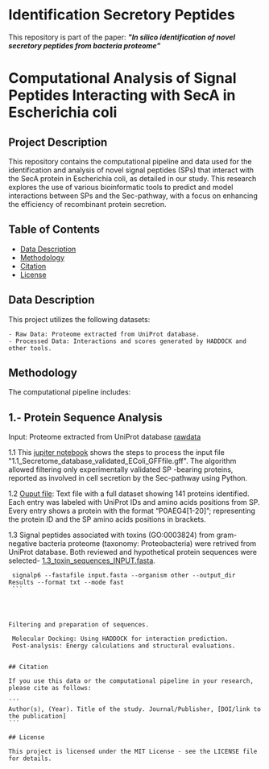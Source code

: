 # Identification Secretory Peptides
This repository is part of the paper: ***"In silico identification of novel secretory peptides from bacteria proteome"***


# Computational Analysis of Signal Peptides Interacting with SecA in Escherichia coli

## Project Description
This repository contains the computational pipeline and data used for the identification and analysis of novel signal peptides (SPs) that interact with the SecA protein in Escherichia coli, as detailed in our study. This research explores the use of various bioinformatic tools to predict and model interactions between SPs and the Sec-pathway, with a focus on enhancing the efficiency of recombinant protein secretion.

## Table of Contents

- [Data Description](#data-description)
- [Methodology](#methodology)
- [Citation](#citation)
- [License](#license)

## Data Description
This project utilizes the following datasets:

    - Raw Data: Proteome extracted from UniProt database.
    - Processed Data: Interactions and scores generated by HADDOCK and other tools.


## Methodology

The computational pipeline includes:

## 1.- Protein Sequence Analysis
    
   Input: Proteome extracted from UniProt database [rawdata](https://doi.org/10.5281/zenodo.10971817) 
   
   1.1 This [jupiter notebook](/notebooks/1.2_Proteome_analysis_Sec_pathway_positionformatting.ipynb) shows the steps to process the input file "1.1_Secretome_database_validated_EColi_GFFfile.gff". The algorithm allowed filtering only experimentally validated SP -bearing proteins, reported as involved in cell secretion by the Sec-pathway using Python.

   1.2 [Ouput file](/data/1.2_Input_for_uniprot_IDmapping.txt): Text file with a full dataset showing 141 proteins identified. Each entry was labeled with UniProt IDs and amino acids positions from SP. Every entry shows a protein with the format “P0AEG4[1-20]”; representing the protein ID and the SP amino acids positions in brackets.

   1.3 Signal peptides associated with toxins (GO:0003824) from gram-negative bacteria proteome (taxonomy: Proteobacteria) were retrived from UniProt database. Both reviewed and hypothetical protein sequences were selected- [1.3_toxin_sequences_INPUT.fasta](https://doi.org/10.5281/zenodo.10971817). 

   ```
    signalp6 --fastafile input.fasta --organism other --output_dir Results --format txt --mode fast
    ```
   



Filtering and preparation of sequences.

    Molecular Docking: Using HADDOCK for interaction prediction.
    Post-analysis: Energy calculations and structural evaluations.


## Citation

If you use this data or the computational pipeline in your research, please cite as follows:

´´´
Author(s), (Year). Title of the study. Journal/Publisher, [DOI/link to the publication]
´´´

## License

This project is licensed under the MIT License - see the LICENSE file for details.


